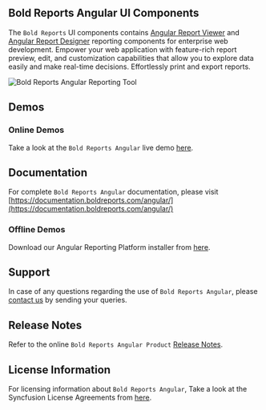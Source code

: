 ## Bold Reports Angular UI Components

The `Bold Reports` UI components contains [Angular Report Viewer](https://www.boldreports.com/embedded-reporting/angular-report-viewer?utm_source=github&utm_medium=backlinks) and [Angular Report Designer](https://www.boldreports.com/embedded-reporting/angular-report-designer?utm_source=github&utm_medium=backlinks) reporting components for enterprise web development. Empower your web application with feature-rich report preview, edit, and customization capabilities that allow you to explore data easily and make real-time decisions. Effortlessly print and export reports.

![Bold Reports Angular Reporting Tool](https://demos.boldreports.com/Images/report-platform.gif)

## Demos

### Online Demos

Take a look at the `Bold Reports Angular` live demo [here](https://demos.boldreports.com/home/angular.html?utm_source=github&utm_medium=backlinks).

## Documentation

For complete `Bold Reports Angular` documentation, please visit [https://documentation.boldreports.com/angular/](https://documentation.boldreports.com/angular/)

### Offline Demos

Download our Angular Reporting Platform installer from [here](https://www.boldreports.com/pricing/).

## Support

In case of any questions regarding the use of `Bold Reports Angular`, please [contact us](mailto:support@boldreports.com) by sending your queries.

## Release Notes

Refer to the online `Bold Reports Angular Product` [Release Notes](https://www.boldreports.com/release-history/).

## License Information

For licensing information about `Bold Reports Angular`, Take a look at the Syncfusion License Agreements from [here](https://www.boldreports.com/terms-of-use).